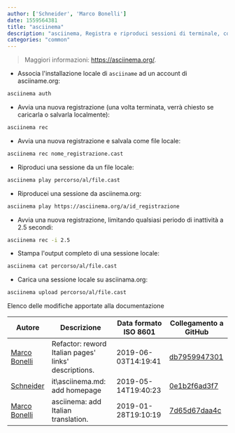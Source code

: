 ```yaml
---
author: ['Schneider', 'Marco Bonelli']
date: 1559564381
title: "asciinema"
description: "asciinema, Registra e riproduci sessioni di terminale, condividendole opzionalmente su asciiname.org."
categories: "common"
---
```

> Maggiori informazioni: <https://asciinema.org/>.

- Associa l'installazione locale di `asciiname` ad un account di asciiname.org:

```bash
asciinema auth
```

- Avvia una nuova registrazione (una volta terminata, verrà chiesto se caricarla o salvarla localmente):

```bash
asciinema rec
```

- Avvia una nuova registrazione e salvala come file locale:

```bash
asciinema rec nome_registrazione.cast
```

- Riproduci una sessione da un file locale:

```bash
asciinema play percorso/al/file.cast
```

- Riproducei una sessione da asciinema.org:

```bash
asciinema play https://asciinema.org/a/id_registrazione
```

- Avvia una nuova registrazione, limitando qualsiasi periodo di inattività a 2.5 secondi:

```bash
asciinema rec -i 2.5
```

- Stampa l'output completo di una sessione locale:

```bash
asciinema cat percorso/al/file.cast
```

- Carica una sessione locale su asciinama.org:

```bash
asciinema upload percorso/al/file.cast
```
Elenco delle modifiche apportate alla documentazione


Autore | Descrizione | Data formato ISO 8601 | Collegamento a GitHub
------|-----|-----|-----
[Marco Bonelli](mailto:marco@mebeim.net) | Refactor: reword Italian pages' links' descriptions. | 2019-06-03T14:19:41 | [db7959947301](https://github.com/tldr-pages/tldr/commit/db795994730108131d36e7a50b67378e79e27c10)
[Schneider](mailto:lucas.schneider@sap.com) | it\asciinema.md: add homepage | 2019-05-14T19:40:23 | [0e1b2f6ad3f7](https://github.com/tldr-pages/tldr/commit/0e1b2f6ad3f79f67407f172c5ce5f3bfd5bba4e5)
[Marco Bonelli](mailto:mb5.marcob@gmail.com) | asciinema: add Italian translation. | 2019-01-28T19:10:19 | [7d65d67daa4c](https://github.com/tldr-pages/tldr/commit/7d65d67daa4c67a7e81b7b6d94e803f4947fbb42)

